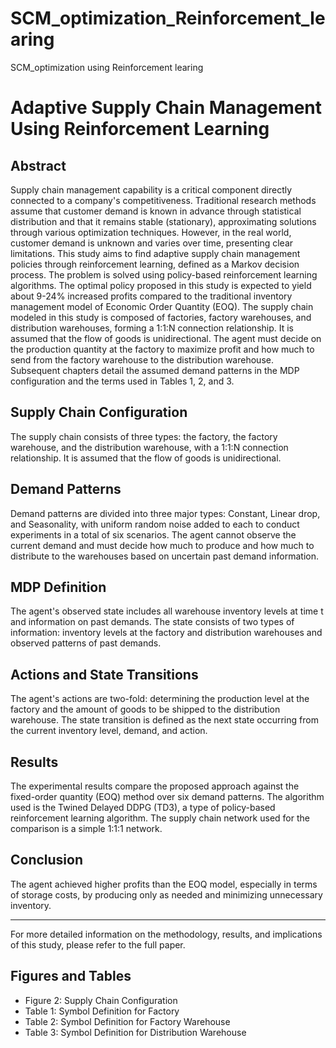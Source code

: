 # SCM_optimization_Reinforcement_learing
SCM_optimization using Reinforcement learing

# Adaptive Supply Chain Management Using Reinforcement Learning

## Abstract
Supply chain management capability is a critical component directly connected to a company's competitiveness. Traditional research methods assume that customer demand is known in advance through statistical distribution and that it remains stable (stationary), approximating solutions through various optimization techniques. However, in the real world, customer demand is unknown and varies over time, presenting clear limitations. This study aims to find adaptive supply chain management policies through reinforcement learning, defined as a Markov decision process. The problem is solved using policy-based reinforcement learning algorithms. The optimal policy proposed in this study is expected to yield about 9-24% increased profits compared to the traditional inventory management model of Economic Order Quantity (EOQ). The supply chain modeled in this study is composed of factories, factory warehouses, and distribution warehouses, forming a 1:1:N connection relationship. It is assumed that the flow of goods is unidirectional. The agent must decide on the production quantity at the factory to maximize profit and how much to send from the factory warehouse to the distribution warehouse. Subsequent chapters detail the assumed demand patterns in the MDP configuration and the terms used in Tables 1, 2, and 3.

## Supply Chain Configuration
The supply chain consists of three types: the factory, the factory warehouse, and the distribution warehouse, with a 1:1:N connection relationship. It is assumed that the flow of goods is unidirectional. 

## Demand Patterns
Demand patterns are divided into three major types: Constant, Linear drop, and Seasonality, with uniform random noise added to each to conduct experiments in a total of six scenarios. The agent cannot observe the current demand and must decide how much to produce and how much to distribute to the warehouses based on uncertain past demand information.

## MDP Definition
The agent's observed state includes all warehouse inventory levels at time t and information on past demands. The state consists of two types of information: inventory levels at the factory and distribution warehouses and observed patterns of past demands. 

## Actions and State Transitions
The agent's actions are two-fold: determining the production level at the factory and the amount of goods to be shipped to the distribution warehouse. The state transition is defined as the next state occurring from the current inventory level, demand, and action.

## Results
The experimental results compare the proposed approach against the fixed-order quantity (EOQ) method over six demand patterns. The algorithm used is the Twined Delayed DDPG (TD3), a type of policy-based reinforcement learning algorithm. The supply chain network used for the comparison is a simple 1:1:1 network.

## Conclusion
The agent achieved higher profits than the EOQ model, especially in terms of storage costs, by producing only as needed and minimizing unnecessary inventory.

---

For more detailed information on the methodology, results, and implications of this study, please refer to the full paper.

## Figures and Tables
- Figure 2: Supply Chain Configuration
- Table 1: Symbol Definition for Factory
- Table 2: Symbol Definition for Factory Warehouse
- Table 3: Symbol Definition for Distribution Warehouse
